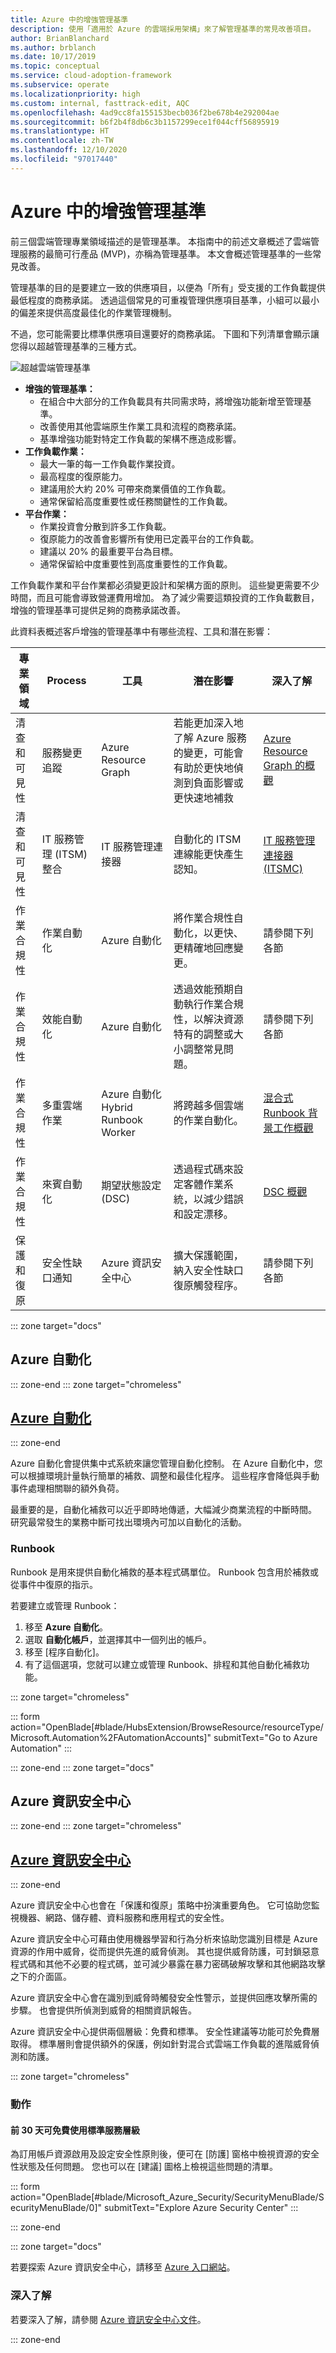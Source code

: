 ```yaml
---
title: Azure 中的增強管理基準
description: 使用「適用於 Azure 的雲端採用架構」來了解管理基準的常見改善項目。
author: BrianBlanchard
ms.author: brblanch
ms.date: 10/17/2019
ms.topic: conceptual
ms.service: cloud-adoption-framework
ms.subservice: operate
ms.localizationpriority: high
ms.custom: internal, fasttrack-edit, AQC
ms.openlocfilehash: 4ad9cc8fa155153becb036f2be678b4e292004ae
ms.sourcegitcommit: b6f2b4f8db6c3b1157299ece1f044cff56895919
ms.translationtype: HT
ms.contentlocale: zh-TW
ms.lasthandoff: 12/10/2020
ms.locfileid: "97017440"
---
```

# <a name="enhanced-management-baseline-in-azure"></a>Azure 中的增強管理基準

前三個雲端管理專業領域描述的是管理基準。 本指南中的前述文章概述了雲端管理服務的最簡可行產品 (MVP)，亦稱為管理基準。 本文會概述管理基準的一些常見改善。

管理基準的目的是要建立一致的供應項目，以便為「所有」受支援的工作負載提供最低程度的商務承諾。 透過這個常見的可重複管理供應項目基準，小組可以最小的偏差來提供高度最佳化的作業管理機制。

不過，您可能需要比標準供應項目還要好的商務承諾。 下圖和下列清單會顯示讓您得以超越管理基準的三種方式。

![超越雲端管理基準](../../_images/manage/beyond-the-baseline.png)

- **增強的管理基準：**
  - 在組合中大部分的工作負載具有共同需求時，將增強功能新增至管理基準。
  - 改善使用其他雲端原生作業工具和流程的商務承諾。
  - 基準增強功能對特定工作負載的架構不應造成影響。
- **工作負載作業：**
  - 最大一筆的每一工作負載作業投資。
  - 最高程度的復原能力。
  - 建議用於大約 20% 可帶來商業價值的工作負載。
  - 通常保留給高度重要性或任務關鍵性的工作負載。
- **平台作業：**
  - 作業投資會分散到許多工作負載。
  - 復原能力的改善會影響所有使用已定義平台的工作負載。
  - 建議以 20% 的最重要平台為目標。
  - 通常保留給中度重要性到高度重要性的工作負載。

工作負載作業和平台作業都必須變更設計和架構方面的原則。 這些變更需要不少時間，而且可能會導致營運費用增加。 為了減少需要這類投資的工作負載數目，增強的管理基準可提供足夠的商務承諾改善。

<!-- docutune:casing "IT Service Management" "IT Service Management Connector" ITSMC "Free and Standard" -->

此資料表概述客戶增強的管理基準中有哪些流程、工具和潛在影響：

| 專業領域  | Process  | 工具 | 潛在影響 | 深入了解 |
|---|---|---|---|---|
| 清查和可見性 | 服務變更追蹤 | Azure Resource Graph | 若能更加深入地了解 Azure 服務的變更，可能會有助於更快地偵測到負面影響或更快速地補救 | [Azure Resource Graph 的概觀](/azure/governance/resource-graph/overview) |
| 清查和可見性 | IT 服務管理 (ITSM) 整合 | IT 服務管理連接器 | 自動化的 ITSM 連線能更快產生認知。 | [IT 服務管理連接器 (ITSMC)](/azure/azure-monitor/platform/itsmc-overview) |
| 作業合規性 | 作業自動化 | Azure 自動化 | 將作業合規性自動化，以更快、更精確地回應變更。 | 請參閱下列各節 |
| 作業合規性 | 效能自動化 | Azure 自動化 | 透過效能預期自動執行作業合規性，以解決資源特有的調整或大小調整常見問題。 | 請參閱下列各節 |
| 作業合規性 | 多重雲端作業 | Azure 自動化 Hybrid Runbook Worker | 將跨越多個雲端的作業自動化。 | [混合式 Runbook 背景工作概觀](/azure/automation/automation-hybrid-runbook-worker) |
| 作業合規性 | 來賓自動化 | 期望狀態設定 (DSC) | 透過程式碼來設定客體作業系統，以減少錯誤和設定漂移。 | [DSC 概觀](/powershell/scripting/dsc/overview/overview) |
| 保護和復原 | 安全性缺口通知 | Azure 資訊安全中心 | 擴大保護範圍，納入安全性缺口復原觸發程序。 | 請參閱下列各節 |

::: zone target="docs"

## <a name="azure-automation"></a>Azure 自動化

::: zone-end
::: zone target="chromeless"

## <a name="azure-automation"></a>[Azure 自動化](#tab/AzureAutomation)

::: zone-end

Azure 自動化會提供集中式系統來讓您管理自動化控制。 在 Azure 自動化中，您可以根據環境計量執行簡單的補救、調整和最佳化程序。 這些程序會降低與手動事件處理相關聯的額外負荷。

最重要的是，自動化補救可以近乎即時地傳遞，大幅減少商業流程的中斷時間。 研究最常發生的業務中斷可找出環境內可加以自動化的活動。

### <a name="runbooks"></a>Runbook

Runbook 是用來提供自動化補救的基本程式碼單位。 Runbook 包含用於補救或從事件中復原的指示。

若要建立或管理 Runbook：

1. 移至 **Azure 自動化**。
1. 選取 **自動化帳戶**，並選擇其中一個列出的帳戶。
1. 移至 [程序自動化]。
1. 有了這個選項，您就可以建立或管理 Runbook、排程和其他自動化補救功能。

::: zone target="chromeless"

<!-- markdownlint-disable DOCSMD001 -->

::: form action="OpenBlade[#blade/HubsExtension/BrowseResource/resourceType/Microsoft.Automation%2FAutomationAccounts]" submitText="Go to Azure Automation" :::

<!-- markdownlint-enable DOCSMD001 -->

::: zone-end
::: zone target="docs"

## <a name="azure-security-center"></a>Azure 資訊安全中心

::: zone-end
::: zone target="chromeless"

## <a name="azure-security-center"></a>[Azure 資訊安全中心](#tab/AzureSecurityCenter)

::: zone-end

Azure 資訊安全中心也會在「保護和復原」策略中扮演重要角色。 它可協助您監視機器、網路、儲存體、資料服務和應用程式的安全性。

Azure 資訊安全中心可藉由使用機器學習和行為分析來協助您識別目標是 Azure 資源的作用中威脅，從而提供先進的威脅偵測。 其也提供威脅防護，可封鎖惡意程式碼和其他不必要的程式碼，並可減少暴露在暴力密碼破解攻擊和其他網路攻擊之下的介面區。

Azure 資訊安全中心會在識別到威脅時觸發安全性警示，並提供回應攻擊所需的步驟。 也會提供所偵測到威脅的相關資訊報告。

Azure 資訊安全中心提供兩個層級：免費和標準。 安全性建議等功能可於免費層取得。 標準層則會提供額外的保護，例如針對混合式雲端工作負載的進階威脅偵測和防護。

::: zone target="chromeless"

### <a name="action"></a>動作

#### <a name="try-standard-tier-for-free-for-your-first-30-days"></a>前 30 天可免費使用標準服務層級

為訂用帳戶資源啟用及設定安全性原則後，便可在 [防護] 窗格中檢視資源的安全性狀態及任何問題。 您也可以在 [建議] 圖格上檢視這些問題的清單。

::: form action="OpenBlade[#blade/Microsoft_Azure_Security/SecurityMenuBlade/SecurityMenuBlade/0]" submitText="Explore Azure Security Center" :::

::: zone-end

::: zone target="docs"

若要探索 Azure 資訊安全中心，請移至 [Azure 入口網站](https://portal.azure.com/#blade/Microsoft_Azure_Security/SecurityMenuBlade/SecurityMenuBlade/0)。

### <a name="learn-more"></a>深入了解

若要深入了解，請參閱 [Azure 資訊安全中心文件](/azure/security-center)。

::: zone-end
